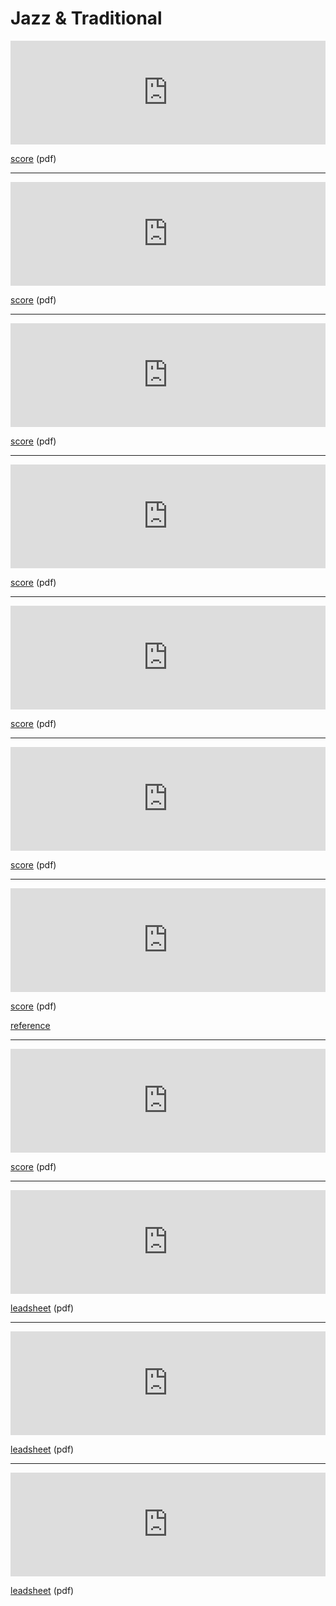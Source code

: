 # Jazz & Traditional

<iframe width="100%" height="166" scrolling="no" frameborder="no" src="https://w.soundcloud.com/player?url=http%3A%2F%2Fapi.soundcloud.com%2Ftracks%2F66645462&auto_play=false&show_comments=false&color=ff7700&show_artwork=false&show_user=false&show_playcount=false&liking=false&sharing=false"></iframe>
<p><a title="score" href="http://www.loadmess.com/wp-content/uploads/2012/11/JNSP_score.pdf">score</a> (pdf)</p>

---
<iframe width="100%" height="166" scrolling="no" frameborder="no" src="https://w.soundcloud.com/player?url=http%3A%2F%2Fapi.soundcloud.com%2Ftracks%2F66655562&auto_play=false&show_comments=false&color=ff7700&show_artwork=false&show_user=false&show_playcount=false&liking=false&sharing=false"></iframe>
<p><a title="score" href="http://www.loadmess.com/wp-content/uploads/2012/11/JCP_Canon_score.pdf">score</a> (pdf)</p>

---
<iframe width="100%" height="166" scrolling="no" frameborder="no" src="https://w.soundcloud.com/player?url=http%3A%2F%2Fapi.soundcloud.com%2Ftracks%2F66725181&auto_play=false&show_comments=false&color=ff7700&show_artwork=false&show_user=false&show_playcount=false&liking=false&sharing=false"></iframe>
<p><a title="score" href="http://www.loadmess.com/wp-content/uploads/2012/11/JCP2_score.pdf">score</a> (pdf)</p>

---
<iframe width="100%" height="166" scrolling="no" frameborder="no" src="https://w.soundcloud.com/player?url=http%3A%2F%2Fapi.soundcloud.com%2Ftracks%2F66629868&auto_play=false&show_comments=false&color=ff7700&show_artwork=false&show_user=false&show_playcount=false&liking=false&sharing=false"></iframe>
<p><a title="Score" href="http://www.loadmess.com/wp-content/uploads/2012/11/GW_ONSarr_score.pdf" target="_blank">score</a> (pdf)</p>

---
<iframe width="100%" height="166" scrolling="no" frameborder="no" src="https://w.soundcloud.com/player?url=http%3A%2F%2Fapi.soundcloud.com%2Ftracks%2F66726578&auto_play=false&show_comments=false&color=ff7700&show_artwork=false&show_user=false&show_playcount=false&liking=false&sharing=false"></iframe>
<p><a title="score" href="http://www.loadmess.com/wp-content/uploads/2012/11/YJ1_score.pdf" target="_blank">score</a> (pdf)</p>

---
<iframe width="100%" height="166" scrolling="no" frameborder="no" src="https://w.soundcloud.com/player?url=http%3A%2F%2Fapi.soundcloud.com%2Ftracks%2F66726691&auto_play=false&show_comments=false&color=ff7700&show_artwork=false&show_user=false&show_playcount=false&liking=false&sharing=false"></iframe>
<p><a title="score" href="http://www.loadmess.com/wp-content/uploads/2012/11/YJ2_score.pdf" target="_blank">score</a> (pdf)</p>

---
<iframe width="100%" height="166" scrolling="no" frameborder="no" src="https://w.soundcloud.com/player?url=http%3A%2F%2Fapi.soundcloud.com%2Ftracks%2F66737327&auto_play=false&show_comments=false&color=ff7700&show_artwork=false&show_user=false&show_playcount=false&liking=false&sharing=false"></iframe>
<p><a title="score" href="http://www.loadmess.com/wp-content/uploads/2012/11/THR2_score.pdf" target="_blank">score</a> (pdf)</p>
<p><a href="http://shakespeare-online.com/sonnets/29.html" target="_blank">reference</p>
<p></a></p>

---
<iframe width="100%" height="166" scrolling="no" frameborder="no" src="https://w.soundcloud.com/player?url=http%3A%2F%2Fapi.soundcloud.com%2Ftracks%2F66739459&auto_play=false&show_comments=false&color=ff7700&show_artwork=true&show_user=false&show_playcount=false&liking=false&sharing=false"></iframe>
<p><a title="score" href="http://www.loadmess.com/wp-content/uploads/2012/11/WM_DblStr_score.pdf" target="_blank">score</a> (pdf)</p>

---
<iframe width="100%" height="166" scrolling="no" frameborder="no" src="https://w.soundcloud.com/player?url=http%3A%2F%2Fapi.soundcloud.com%2Ftracks%2F66739961&auto_play=false&show_comments=false&color=ff7700&show_artwork=false&show_user=false&show_playcount=false&liking=false&sharing=false"></iframe>
<p><a title="leadsheet" href="http://www.loadmess.com/wp-content/uploads/2012/11/AHR2_leadsheet.pdf" target="_blank">leadsheet</a> (pdf)</p>

---
<iframe width="100%" height="166" scrolling="no" frameborder="no" src="https://w.soundcloud.com/player?url=http%3A%2F%2Fapi.soundcloud.com%2Ftracks%2F66740289&auto_play=false&show_comments=false&color=ff7700&show_artwork=false&show_user=false&show_playcount=false&liking=false&sharing=false"></iframe>
<p><a title="leadsheet" href="http://www.loadmess.com/wp-content/uploads/2012/11/AHR3_leadsheet.pdf" target="_blank">leadsheet</a> (pdf)</p>

---
<iframe width="100%" height="166" scrolling="no" frameborder="no" src="https://w.soundcloud.com/player?url=http%3A%2F%2Fapi.soundcloud.com%2Ftracks%2F66740781&auto_play=false&show_comments=false&color=ff7700&show_artwork=false&show_user=false&show_playcount=false&liking=false&sharing=false"></iframe>
<p><a title="leadsheet" href="http://www.loadmess.com/wp-content/uploads/2012/11/AHR4_leadsheet.pdf" target="_blank">leadsheet</a> (pdf)</p>